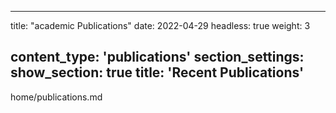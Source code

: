 <!--
 * @Author: yahui Yang
 * @Description: 
 * @Date: 2022-04-28 22:22:17
 * @LastEditTime: 2022-07-31 14:28:01
 * @FilePath: /yahui_yang/content/home/publications.md
-->
---
title: "academic Publications"
date: 2022-04-29
headless: true
weight: 3

content_type: 'publications'
section_settings:
    show_section: true
    title: 'Recent Publications'
---
home/publications.md
